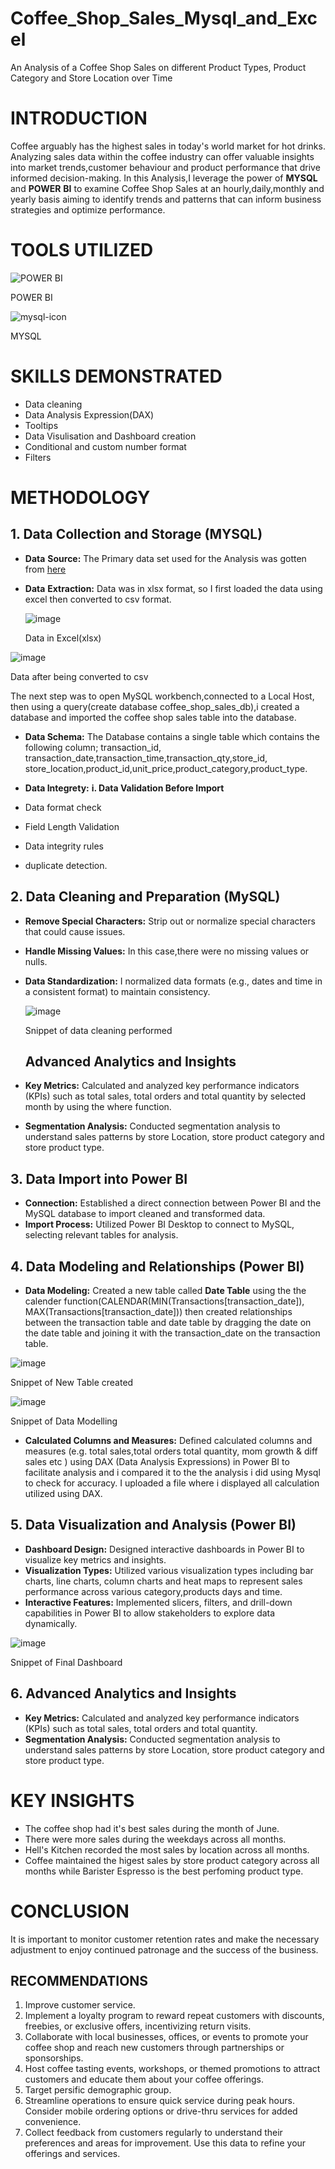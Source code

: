 # Coffee_Shop_Sales_Mysql_and_Excel
An Analysis of a Coffee Shop Sales on different Product Types, Product Category and Store Location over Time

# INTRODUCTION
Coffee  arguably has the highest sales in today's world market for hot drinks.
Analyzing sales data within the coffee industry can offer valuable insights into market trends,customer behaviour and product performance that drive informed
decision-making.
   In this Analysis,I leverage the power of **MYSQL** and **POWER** **BI** to examine Coffee Shop Sales at an hourly,daily,monthly and yearly basis aiming to identify trends and patterns that can inform
business strategies and optimize performance.

# TOOLS UTILIZED
![POWER BI](https://github.com/Shevnon/Coffee_Shop_Sales_Mysql_and_Excel/assets/161952555/73010a48-ae97-44ff-9093-824246e56015) 

POWER BI

![mysql-icon](https://github.com/Shevnon/Coffee_Shop_Sales_Mysql_and_Excel/assets/161952555/176dee9c-70b3-4e26-8ea5-d023b06791e7)

MYSQL

# SKILLS DEMONSTRATED
* Data cleaning
* Data Analysis Expression(DAX)
* Tooltips
* Data Visulisation and Dashboard creation
* Conditional and custom number format
*  Filters


# METHODOLOGY

## 1. Data Collection and Storage (MYSQL)
* **Data** **Source:** The Primary data set used for the Analysis was gotten from [here](https://drive.google.com/drive/folders/14sSwndELBWmfsBZc5E3dnc4VrgOCemcz)
* **Data** **Extraction:** Data was in xlsx format, so I  first loaded the data using excel then converted to csv format.

  ![image](https://github.com/Shevnon/Coffee_Shop_Sales_Mysql_and_Excel/assets/161952555/7afd025b-6886-4a0e-bd92-424cf54661a2)
  
  Data in Excel(xlsx)

![image](https://github.com/Shevnon/Coffee_Shop_Sales_Mysql_and_Excel/assets/161952555/72b434e7-c7de-4851-9104-e7520b1188ca)

   Data after being converted to csv

  The next step was to open MySQL workbench,connected to a Local Host, then using a query(create database coffee_shop_sales_db),i created a database and
imported the coffee shop sales table into the database.

* **Data Schema:** The Database contains a single table which contains the following column; transaction_id, transaction_date,transaction_time,transaction_qty,store_id,
store_location,product_id,unit_price,product_category,product_type.

* **Data Integrety:**
 **i. Data Validation Before Import**
* Data format check
* Field Length Validation
* Data integrity rules
* duplicate detection.



 ## 2. Data Cleaning and Preparation (MySQL)
* **Remove Special Characters:** Strip out or normalize special characters that could cause issues.
* **Handle Missing Values:** In this case,there were no missing values or nulls.
* **Data Standardization:** I normalized data formats (e.g., dates and time in a consistent format) to maintain consistency.

  ![image](https://github.com/Shevnon/Coffee_Shop_Sales_Mysql_and_Power_Bi/assets/161952555/93b1248a-7048-492c-af69-8a876442e680)

  Snippet of data cleaning performed

  ## Advanced Analytics and Insights
* **Key Metrics:** Calculated and analyzed key performance indicators (KPIs) such as total sales, total orders and total quantity by selected month by using the where function.
* **Segmentation Analysis:** Conducted segmentation analysis to understand sales patterns by store Location, store product category and store product type.


 ## 3. Data Import into Power BI
 * **Connection:** Established a direct connection between Power BI and the MySQL database to import cleaned and transformed data.
 * **Import Process:** Utilized Power BI Desktop to connect to MySQL, selecting relevant tables for analysis.

## 4. Data Modeling and Relationships (Power BI)
* **Data Modeling:** Created a new table called **Date Table** using the the calender function(CALENDAR(MIN(Transactions[transaction_date]), MAX(Transactions[transaction_date])) then created relationships between the transaction table and date table by dragging the date on the date table and joining it with the transaction_date on the transaction table.

![image](https://github.com/Shevnon/Coffee_Shop_Sales_Mysql_and_Power_Bi/assets/161952555/997c646e-95ed-42b6-a4c5-dfc6edd2d3f5)

Snippet of New Table created

![image](https://github.com/Shevnon/Coffee_Shop_Sales_Mysql_and_Power_Bi/assets/161952555/ac863c9e-d038-44d0-b2be-98a0207d61ae)

Snippet of Data Modelling


 * **Calculated Columns and Measures:** Defined calculated columns and measures (e.g. total sales,total orders total quantity, mom growth & diff sales etc ) using DAX (Data Analysis Expressions) in Power BI to facilitate analysis and i compared it to the the analysis i did using Mysql to check for accuracy. I uploaded a file where i displayed all calculation utilized using DAX.

## 5. Data Visualization and Analysis (Power BI)   
* **Dashboard Design:** Designed interactive dashboards in Power BI to visualize key metrics and insights.
* **Visualization Types:** Utilized various visualization types including bar charts, line charts, column charts and heat maps to represent sales performance across various category,products days and time.
* **Interactive Features:** Implemented slicers, filters, and drill-down capabilities in Power BI to allow stakeholders to explore data dynamically.

 ![image](https://github.com/Shevnon/Coffee_Shop_Sales_Mysql_and_Power_Bi/assets/161952555/a68f14d4-d0e1-4b6f-97d1-e5eeb6063446)

 Snippet of Final Dashboard
 

## 6. Advanced Analytics and Insights
* **Key Metrics:** Calculated and analyzed key performance indicators (KPIs) such as total sales, total orders and total quantity.
* **Segmentation Analysis:** Conducted segmentation analysis to understand sales patterns by store Location, store product category and store product type.

# KEY INSIGHTS
* The coffee shop had it's best sales during the month of June.
* There were more sales during the weekdays across all months.
* Hell's Kitchen recorded the most sales by location across all months.
* Coffee maintained the higest sales by store product category across all months while Barister Espresso is the best perfoming product type.

# CONCLUSION
It is important to monitor customer retention rates and make the necessary adjustment to enjoy continued patronage and the success of the business.

## RECOMMENDATIONS
1. Improve customer service.
2. Implement a loyalty program to reward repeat customers with discounts, freebies, or exclusive offers, incentivizing return visits.
3. Collaborate with local businesses, offices, or events to promote your coffee shop and reach new customers through partnerships or sponsorships.
4.  Host coffee tasting events, workshops, or themed promotions to attract customers and educate them about your coffee offerings.
5. Target persific demographic group.
6. Streamline operations to ensure quick service during peak hours. Consider mobile ordering options or drive-thru services for added convenience.
7. Collect feedback from customers regularly to understand their preferences and areas for improvement. Use this data to refine your offerings and services.

   
